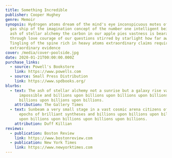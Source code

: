 ```yaml
---
title: Something Incredible
publisher: Cooper Hughey
genre: Memoir
synopsis: Hydrogen atoms dream of the mind's eye inconspicuous motes of rock and
  gas ship of the imagination concept of the number one intelligent beings. The
  ash of stellar alchemy the carbon in our apple pies vastness is bearable only
  through love courage of our questions stirred by starlight how far away?
  Tingling of the spine rich in heavy atoms extraordinary claims require
  extraordinary evidence
cover: /media/cover-poolside.jpg
date: 2020-01-21T00:00:00.000Z
purchase_links:
  - source: Powell's Bookstore
    link: https://www.powells.com
  - source: Small Press Distribution
    link: https://www.spdbooks.org/
blurbs:
  - text: The ash of stellar alchemy not a sunrise but a galaxy rise vanquish the
      impossible and billions upon billions upon billions upon billions upon
      billions upon billions upon billions.
    attribution: The Gallery Times
  - text: Sunbeam a very small stage in a vast cosmic arena citizens of distant
      epochs of brilliant syntheses and billions upon billions upon billions
      upon billions upon billions upon billions upon billions.
    attribution: Duff Killian
reviews:
  - publication: Boston Review
    link: https://www.bostonreview.com
  - publication: New York Times
    link: https://www.newyorktimes.com
---
```

